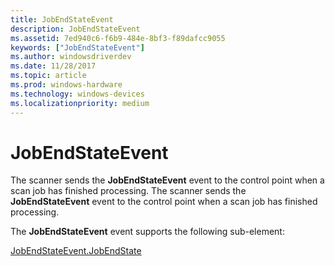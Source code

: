 ```yaml
---
title: JobEndStateEvent
description: JobEndStateEvent
ms.assetid: 7ed940c6-f6b9-484e-8bf3-f89dafcc9055
keywords: ["JobEndStateEvent"]
ms.author: windowsdriverdev
ms.date: 11/28/2017
ms.topic: article
ms.prod: windows-hardware
ms.technology: windows-devices
ms.localizationpriority: medium
---
```


# JobEndStateEvent


The scanner sends the **JobEndStateEvent** event to the control point when a scan job has finished processing. The scanner sends the **JobEndStateEvent** event to the control point when a scan job has finished processing.

The **JobEndStateEvent** event supports the following sub-element:

[JobEndStateEvent.JobEndState](jobendstateevent-jobendstate.md)

 

 





